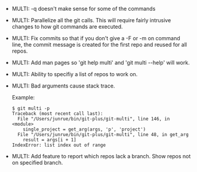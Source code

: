 - MULTI: -q doesn't make sense for some of the commands

- MULTI: Parallelize all the git calls. This will require fairly
  intrusive changes to how git commands are executed.

- MULTI: Fix commits so that if you don't give a -F or -m on command
  line, the commit message is created for the first repo and reused
  for all repos.

- MULTI: Add man pages so 'git help multi' and 'git multi --help' will work.

- MULTI: Ability to specifiy a list of repos to work on.

- MULTI: Bad arguments cause stack trace.

  Example:

      $ git multi -p
      Traceback (most recent call last):
        File "/Users/junrue/bin/git-plus/git-multi", line 146, in <module>
          single_project = get_arg(args, 'p', 'project')
        File "/Users/junrue/bin/git-plus/git-multi", line 48, in get_arg
          result = args[i + 1]
      IndexError: list index out of range

- MULTI: Add feature to report which repos lack a branch.
  Show repos not on specified branch.

